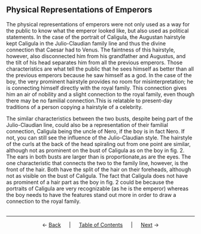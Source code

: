 ## Physical Representations of Emperors

The physical representations of emperors were not only used as a way for the public to know what the emperor looked like, but also used as political statements. In the case of the portrait of Caligula, the Augustan hairstyle kept Caligula in the Julio-Claudian family line and thus the divine connection that Caesar had to Venus. The faintness of this hairstyle, however, also disconnected him from his grandfather and Augustus, and the tilt of his head separates him from all the previous emperors. Those characteristics are what tell the public that he sees himself as better than all the previous emperors because he saw himself as a god. In the case of the boy, the very prominent hairstyle provides no room for misinterpretation; he is connecting himself directly with the royal family. This connection gives him an air of nobility and a slight connection to the royal family, even though there may be no familial connection.This is relatable to present-day traditions of a person copying a hairstyle of a celebrity.

The similar characteristics between the two busts, despite being part of the Julio-Claudian line, could also be a representation of their familial connection, Caligula being the uncle of Nero, if the boy is in fact Nero. If not, you can still see the influence of the Julio-Claudian style. The hairstyle of the curls at the back of the head spiraling out from one point are similar, although not as prominent on the bust of Caligula as on the boy in fig. 2. The ears in both busts are larger than is proportionate,as are the eyes. The one characteristic that connects the two to the family line, however, is the front of the hair. Both have the split of the hair on their foreheads, although not as visible on the bust of Caligula. The fact that Caligula does not have as prominent of a hair part as the boy in fig. 2 could be because the portraits of Caligula are very recognizable (as he is the emperor) whereas the boy needs to have the features stand out more in order to draw a connection to the royal family.
<br><br>

---
<p align="center">
← <a href="emperor-hairstyles/nero.md">Back</a> &emsp; | &emsp; <a href="readme.md">Table of Contents</a> &emsp; | &emsp; <a href="aristocratic-hairstyles/aristocratic-hairstyles.md">Next</a> →
</p>